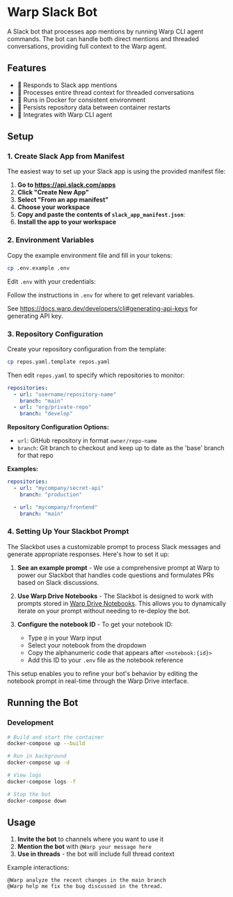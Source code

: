 # Warp Slack Bot

A Slack bot that processes app mentions by running Warp CLI agent commands. The bot can handle both direct mentions and threaded conversations, providing full context to the Warp agent.

## Features

- 📱 Responds to Slack app mentions
- 🧵 Processes entire thread context for threaded conversations
- 🚀 Runs in Docker for consistent environment
- 📁 Persists repository data between container restarts
- 🔧 Integrates with Warp CLI agent

## Setup

### 1. Create Slack App from Manifest

The easiest way to set up your Slack app is using the provided manifest file:

1. **Go to https://api.slack.com/apps**
2. **Click "Create New App"**
3. **Select "From an app manifest"**
4. **Choose your workspace**
5. **Copy and paste the contents of `slack_app_manifest.json`**:
6. **Install the app to your workspace**


### 2. Environment Variables

Copy the example environment file and fill in your tokens:

```bash
cp .env.example .env
```

Edit `.env` with your credentials:

Follow the instructions in `.env` for where to get relevant variables.

See https://docs.warp.dev/developers/cli#generating-api-keys for generating API key.

### 3. Repository Configuration

Create your repository configuration from the template:

```bash
cp repos.yaml.template repos.yaml
```

Then edit `repos.yaml` to specify which repositories to monitor:

```yaml
repositories:
  - url: "username/repository-name"
    branch: "main"
  - url: "org/private-repo"
    branch: "develop"
```

**Repository Configuration Options:**
- `url`: GitHub repository in format `owner/repo-name`
- `branch`: Git branch to checkout and keep up to date as the 'base' branch for that repo

**Examples:**
```yaml
repositories:
  - url: "mycompany/secret-api"
    branch: "production"

  - url: "mycompany/frontend"
    branch: "main"
```

### 4. Setting Up Your Slackbot Prompt

The Slackbot uses a customizable prompt to process Slack messages and generate appropriate responses. Here's how to set it up:

1. **See an example prompt** - We use a comprehensive prompt at Warp to power our Slackbot that handles code questions and formulates PRs based on Slack discussions.

2. **Use Warp Drive Notebooks** - The Slackbot is designed to work with prompts stored in [Warp Drive Notebooks](https://docs.warp.dev/knowledge-and-collaboration/warp-drive/notebooks). This allows you to dynamically iterate on your prompt without needing to re-deploy the bot.

3. **Configure the notebook ID** - To get your notebook ID:
   - Type `@` in your Warp input
   - Select your notebook from the dropdown
   - Copy the alphanumeric code that appears after `<notebook:{id}>`
   - Add this ID to your `.env` file as the notebook reference

This setup enables you to refine your bot's behavior by editing the notebook prompt in real-time through the Warp Drive interface.


## Running the Bot

### Development

```bash
# Build and start the container
docker-compose up --build

# Run in background
docker-compose up -d

# View logs
docker-compose logs -f

# Stop the bot
docker-compose down
```

## Usage

1. **Invite the bot** to channels where you want to use it
2. **Mention the bot** with `@Warp your message here`
3. **Use in threads** - the bot will include full thread context

Example interactions:
```
@Warp analyze the recent changes in the main branch
@Warp help me fix the bug discussed in the thread.
```
